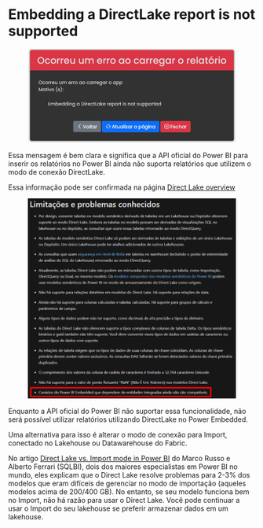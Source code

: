 # Embedding a DirectLake report is not supported

<figure><img src="../../.gitbook/assets/image (2) (1) (1) (1) (1) (1) (1) (1).png" alt=""><figcaption></figcaption></figure>

Essa mensagem é bem clara e significa que a API oficial do Power BI para inserir os relatórios no Power BI ainda não suporta relatórios que utilizem o modo de conexão DirectLake.

Essa informação pode ser confirmada na página [Direct Lake overview](https://learn.microsoft.com/en-us/fabric/get-started/direct-lake-overview#known-issues-and-limitations)

<figure><img src="../../.gitbook/assets/image (3) (1) (1) (1) (1) (1).png" alt=""><figcaption></figcaption></figure>



Enquanto a API oficial do Power BI não suportar essa funcionalidade, não será possível utilizar relatórios utilizando DirectLake no Power Embedded.

Uma alternativa para isso é alterar o modo de conexão para Import, conectado no Lakehouse ou Datawarehouse do Fabric.

No artigo [Direct Lake vs. Import mode in Power BI](https://www.sqlbi.com/blog/marco/2024/04/06/direct-lake-vs-import-mode-in-power-bi/) do Marco Russo e Alberto Ferrari (SQLBI), dois dos maiores especialistas em Power BI no mundo, eles explicam que o Direct Lake resolve problemas para 2-3% dos modelos que eram difíceis de gerenciar no modo de importação (aqueles modelos acima de 200/400 GB). No entanto, se seu modelo funciona bem no Import, não há razão para usar o Direct Lake. Você pode continuar a usar o Import do seu lakehouse se preferir armazenar dados em um lakehouse.
